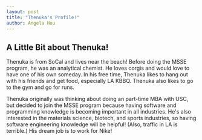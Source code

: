 ```yaml
---
layout: post
title: "Thenuka's Profile!"
author: Angela Hou
---
```


## A Little Bit about Thenuka!

Thenuka is from SoCal and lives near the beach! Before doing the MSSE program, he was an analytical chemist. He loves corgis and would love to have one of his own someday. In his free time, Thenuka likes to hang out with his friends and get food, especially LA KBBQ. Thenuka also likes to go to the gym and go for runs.

Thenuka originally was thinking about doing an part-time MBA with USC, but decided to join the MSSE program because having software and programming knowledge is becoming important in all industries. He's also interested in the materials science, biotech, and sports industries, so having software engineering knowledge will be helpful! (Also, traffic in LA is terrible.) His dream job is to work for Nike!